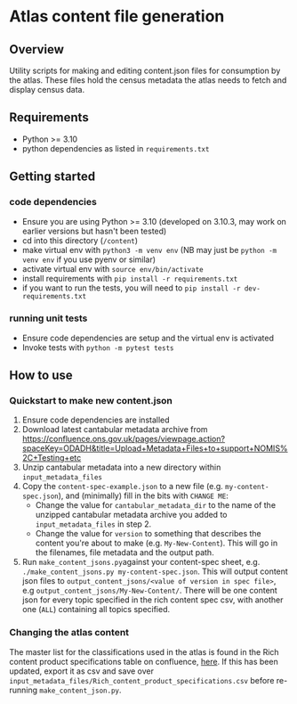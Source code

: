 # Atlas content file generation

## Overview

Utility scripts for making and editing content.json files for consumption by the atlas. These files hold the census metadata the atlas needs to fetch and display census data.

## Requirements

- Python >= 3.10
- python dependencies as listed in `requirements.txt`

## Getting started

### code dependencies

- Ensure you are using Python >= 3.10 (developed on 3.10.3, may work on earlier versions but hasn't been tested)
- cd into this directory (`/content`)
- make virtual env with `python3 -m venv env` (NB may just be `python -m venv env` if you use pyenv or similar)
- activate virtual env with `source env/bin/activate`
- install requirements with `pip install -r requirements.txt`
- if you want to run the tests, you will need to `pip install -r dev-requirements.txt`

### running unit tests

- Ensure code dependencies are setup and the virtual env is activated
- Invoke tests with `python -m pytest tests`

## How to use

### Quickstart to make new content.json

1. Ensure code dependencies are installed
2. Download latest cantabular metadata archive from https://confluence.ons.gov.uk/pages/viewpage.action?spaceKey=ODADH&title=Upload+Metadata+Files+to+support+NOMIS%2C+Testing+etc
3. Unzip cantabular metadata into a new directory within `input_metadata_files`
4. Copy the `content-spec-example.json` to a new file (e.g. `my-content-spec.json`), and (minimally) fill in the bits with `CHANGE ME`:
   * Change the value for `cantabular_metadata_dir` to the name of the unzipped cantabular metadata archive you added to `input_metadata_files` in step 2.
   * Change the value for `version` to something that describes the content you're about to make (e.g. `My-New-Content`). This will go in the filenames, file metadata and the output path.
5. Run `make_content_jsons.py`against your content-spec sheet, e.g. `./make_content_jsons.py my-content-spec.json`. This will output content json files to `output_content_jsons/<value of version in spec file>`,
e.g `output_content_jsons/My-New-Content/`. There will be one content json for every topic specified in the rich content spec csv, with another one (`ALL`) containing all topics specified. 


### Changing the atlas content

The master list for the classifications used in the atlas is found in the Rich content product specifications table on confluence, [here](https://confluence.ons.gov.uk/display/ODADH/Rich+content+product+specifications). If this has been updated, export it as csv and save over `input_metadata_files/Rich_content_product_specifications.csv` before re-running `make_content_json.py`.